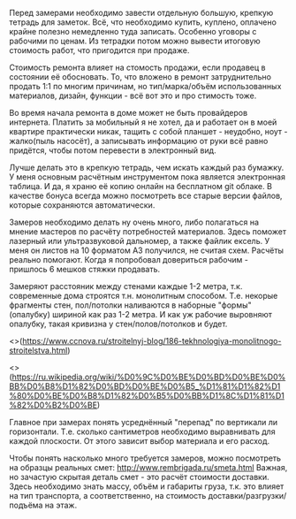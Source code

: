 Перед замерами необходимо завести отдельную большую, крепкую тетрадь для заметок. Всё, что необходимо купить, куплено, оплачено крайне полезно немедленно туда записать. Особенно уговоры с рабочими по ценам. Из тетрадки потом можно вывести итоговую стоимость работ, что пригодится при продаже.

Стоимость ремонта влияет на стомость продажи, если продавец в состоянии её обосновать. То, что вложено в ремонт затруднительно продать 1:1 по многим причинам, но тип/марка/объём использованных материалов, дизайн, функции - всё вот это и про стимость тоже.

Во время начала ремонта в доме может не быть провайдеров интернета. Платить за мобильный я не хотел, да и работает он в моей квартире практически никак, тащить с собой планшет - неудобно, ноут - жалко(пыль насосёт), а записывать информацию от руки всё равно придётся, чтобы потом перевести в электронный вид. 

Лучше делать это в крепкую тетрадь, чем искать каждый раз бумажку. У меня основным расчётным инструментом пока является электронная таблица. И да, я храню её копию онлайн на бесплатном git облаке. В качестве бонуса всегда можно посмотреть все старые версии файлов, которые сохраняются автоматически.

Замеров необходимо делать ну очень много, либо полагаться на мнение мастеров по расчёту потребностей материалов. Здесь поможет лазерный или ультразвуковой дальномер, а также файлик ексель. У меня он листов на 10 форматом А3 получился, не считая схем. Расчёты реально помогают. Когда я попробовал довериться рабочим - пришлось 6 мешков стяжки продавать.

Замеряют расстояник между стенами каждые 1-2 метра, т.к. современные дома строятся т.н. монолитным способом. Т.е. некорые фрагменты стен, пол/потолки наливаются в наборные "формы" (опалубку) шириной как раз 1-2 метра. И как уж рабочие выровняют опалубку, такая кривизна у стен/полов/потолков и будет. 

<>(https://www.ccnova.ru/stroitelnyj-blog/186-tekhnologiya-monolitnogo-stroitelstva.html)

<>(https://ru.wikipedia.org/wiki/%D0%9C%D0%BE%D0%BD%D0%BE%D0%BB%D0%B8%D1%82%D0%BD%D0%BE%D0%B5_%D1%81%D1%82%D1%80%D0%BE%D0%B8%D1%82%D0%B5%D0%BB%D1%8C%D1%81%D1%82%D0%B2%D0%BE)

Главное при замерах понять усреднённый "перепад" по вертикали ли горизонтали. Т.е. сколько сантиметров необходимо выравнивать для каждой плоскости. От этого зависит выбор материала и его расход.

Чтобы понять насколько много требуется замеров, можно посмотреть на образцы реальных смет: http://www.rembrigada.ru/smeta.html
Важная, но зачастую скрытая деталь смет - это расчёт стоимости доставки. Здесь необходимо знать массу, объём и габариты груза, т.к. это влияет на тип транспорта, а соответственно, на стоимость доставки/разгрузки/подъёма на этаж.

